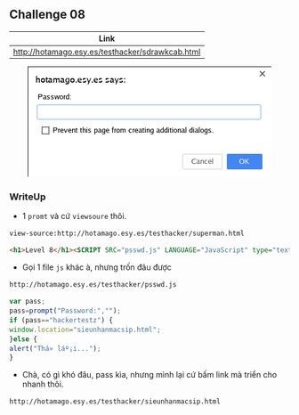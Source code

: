 ## Challenge 08

| Link |
| ---- |
| http://hotamago.esy.es/testhacker/sdrawkcab.html |

<p align="center">
  <img src="./Challenge-08-001.png">
</p>

### WriteUp

- 1 `promt` và cứ `viewsoure` thôi.
```
view-source:http://hotamago.esy.es/testhacker/superman.html
```
```html
<h1>Level 8</h1><SCRIPT SRC="psswd.js" LANGUAGE="JavaScript" type="text/javascript"></script>
```

- Gọi 1 file `js` khác à, nhưng trốn đâu được
```
http://hotamago.esy.es/testhacker/psswd.js
```
```javascript
var pass;
pass=prompt("Password:","");
if (pass=="hackertestz") {
window.location="sieunhanmacsip.html";
}else {
alert("Thá»­ láº¡i...");
}
```

- Chà, có gì khó đâu, pass kìa, nhưng mình lại cứ bấm link mà triển cho nhanh thôi.
```
http://hotamago.esy.es/testhacker/sieunhanmacsip.html
```
